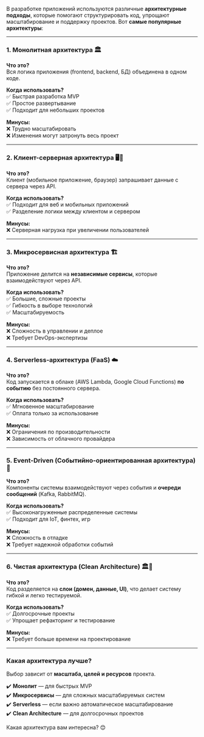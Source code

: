 В разработке приложений используются различные **архитектурные подходы**, которые помогают структурировать код, упрощают масштабирование и поддержку проектов. Вот **самые популярные архитектуры**:  

---

### **1. Монолитная архитектура** 🏛️  
**Что это?**  
Вся логика приложения (frontend, backend, БД) объединена в одном коде.  

**Когда использовать?**  
✅ Быстрая разработка MVP  
✅ Простое развертывание  
✅ Подходит для небольших проектов  

**Минусы:**  
❌ Трудно масштабировать  
❌ Изменения могут затронуть весь проект  

---

### **2. Клиент-серверная архитектура** 🖥️📱  
**Что это?**  
Клиент (мобильное приложение, браузер) запрашивает данные с сервера через API.  

**Когда использовать?**  
✅ Подходит для веб и мобильных приложений  
✅ Разделение логики между клиентом и сервером  

**Минусы:**  
❌ Серверная нагрузка при увеличении пользователей  

---

### **3. Микросервисная архитектура** 🏗️  
**Что это?**  
Приложение делится на **независимые сервисы**, которые взаимодействуют через API.  

**Когда использовать?**  
✅ Большие, сложные проекты  
✅ Гибкость в выборе технологий  
✅ Масштабируемость  

**Минусы:**  
❌ Сложность в управлении и деплое  
❌ Требует DevOps-экспертизы  

---

### **4. Serverless-архитектура (FaaS)** ☁️  
**Что это?**  
Код запускается в облаке (AWS Lambda, Google Cloud Functions) **по событию** без постоянного сервера.  

**Когда использовать?**  
✅ Мгновенное масштабирование  
✅ Оплата только за использование  

**Минусы:**  
❌ Ограничения по производительности  
❌ Зависимость от облачного провайдера  

---

### **5. Event-Driven (Событийно-ориентированная архитектура)** 🔄  
**Что это?**  
Компоненты системы взаимодействуют через события и **очереди сообщений** (Kafka, RabbitMQ).  

**Когда использовать?**  
✅ Высоконагруженные распределенные системы  
✅ Подходит для IoT, финтех, игр  

**Минусы:**  
❌ Сложность в отладке  
❌ Требует надежной обработки событий  

---

### **6. Чистая архитектура (Clean Architecture)** 🏛️🔄  
**Что это?**  
Код разделяется на **слои (домен, данные, UI)**, что делает систему гибкой и легко тестируемой.  

**Когда использовать?**  
✅ Долгосрочные проекты  
✅ Упрощает рефакторинг и тестирование  

**Минусы:**  
❌ Требует больше времени на проектирование  

---

### **Какая архитектура лучше?**  
Выбор зависит от **масштаба, целей и ресурсов** проекта.  

✔️ **Монолит** — для быстрых MVP  
✔️ **Микросервисы** — для сложных масштабируемых систем  
✔️ **Serverless** — если важно автоматическое масштабирование  
✔️ **Clean Architecture** — для долгосрочных проектов  

Какая архитектура вам интересна? 😊
